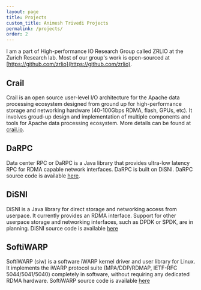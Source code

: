 ```yaml
---
layout: page
title: Projects
custom_title: Animesh Trivedi Projects
permalink: /projects/
order: 2
---
```

I am a part of High-performance IO Research Group called ZRLIO 
at the Zurich Research lab. Most of our group's work is open-sourced 
at [https://github.com/zrlio](https://github.com/zrlio).

## Crail
Crail is an open source user-level I/O architecture for the Apache data 
processing ecosystem designed from ground up for high-performance 
storage and networking hardware (40-100Gbps RDMA, flash, GPUs, etc).
It involves groud-up design and implementation of multiple components
and tools for Apache data processing ecosystem. More details can be 
found at [crail.io](http://www.crail.io).

## DaRPC 

Data center RPC or DaRPC is a Java library that provides ultra-low 
latency RPC for RDMA capable network interfaces. DaRPC is built on 
DiSNI. DaRPC source code is available 
[here](https://github.com/zrlio/darpc). 
 
## DiSNI

DiSNI is a Java library for direct storage and networking access 
from userpace. It currently provides an RDMA interface. Support for 
other userpace storage and networking interfaces, such as DPDK or 
SPDK, are in planning. DiSNI source code is available 
[here](https://github.com/zrlio/disni)

## SoftiWARP 
SoftiWARP (siw) is a software iWARP kernel driver and user library for 
Linux. It implements the iWARP protocol suite (MPA/DDP/RDMAP, 
IETF-RFC 5044/5041/5040) completely in software, without requiring 
any dedicated RDMA hardware. SoftiWARP source code is available 
[here](https://github.com/zrlio/softiwarp)
 
